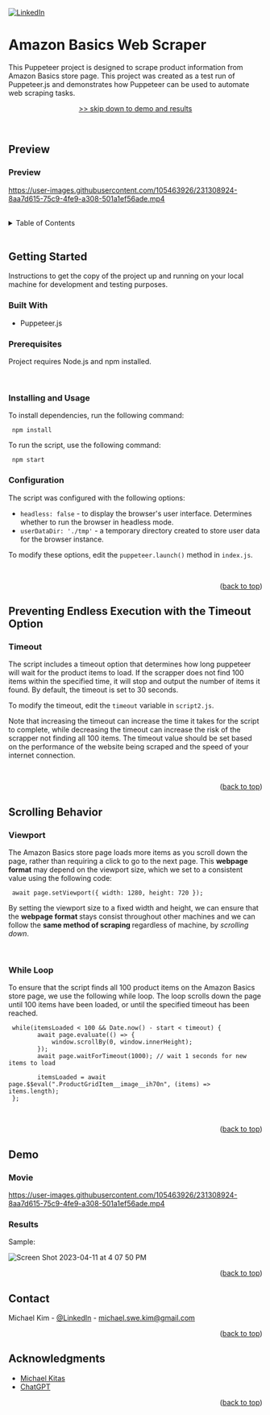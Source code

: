 <a name="readme-top"></a>

[![LinkedIn][linkedin-shield]][linkedin-url]


<!-- Intro -->

# Amazon Basics Web Scraper

This Puppeteer project is designed to scrape product information from Amazon Basics store page. 
This project was created as a test run of Puppeteer.js and demonstrates how Puppeteer can be used to automate web scraping tasks.

<p align="center">
  <a href="#demo">>> skip down to demo and results</a>
</p>

<br/>


<!-- Preview -->
## Preview

### Preview

https://user-images.githubusercontent.com/105463926/231308924-8aa7d615-75c9-4fe9-a308-501a1ef56ade.mp4

<br/>

<!-- TABLE OF CONTENTS -->
<details>
  <summary>Table of Contents</summary>
  <ol>
    <li>
      <a href="#getting-started">Getting Started</a>
      <ul>
        <li><a href="#built-with">Built With</a></li>
        <li><a href="#prerequisites">Prerequisites</a></li>
        <li><a href="#installing-and-usage">Installing and Usage</a></li>
        <li><a href="#configuration">Configuration</a></li>
      </ul>
    </li>
    <li>
      <a href="#preventing-endless-execution-with-the-timeout-option">Preventing Endless Execution with the Timeout Option</a>
      <ul>
        <li><a href="#timeout">Timeout</a></li>
      </ul>
    </li>
    <li>
      <a href="#scrolling-behavior">Scrolling Behavior</a>
      <ul>
        <li><a href="#viewport">Viewport</a></li>
        <li><a href="#while-loop">While Loop</a></li>
      </ul>
    </li>
    <li>
      <a href="#demo">Demo</a>
      <ul>
        <li><a href="#movie">Movie</a></li>
        <li><a href="#results">Results</a></li>
      </ul>
    </li>
    <li><a href="#contact">Contact</a></li>
    <li><a href="#acknowledgments">Acknowledgments</a></li>
  </ol>
</details>

<br />

<!-- ABOUT THE PROJECT -->
## Getting Started

Instructions to get the copy of the project up and running on your local machine for development and testing purposes.

### Built With

* Puppeteer.js


### Prerequisites

Project requires Node.js and npm installed.

<br />

### Installing and Usage

To install dependencies, run the following command:

``` 
 npm install 
 ```

To run the script, use the following command:

``` 
 npm start 
 ```


### Configuration

The script was configured with the following options:

- `headless: false` - to display the browser's user interface. Determines whether to run the browser in headless mode.
- `userDataDir: './tmp'` - a temporary directory created to store user data for the browser instance.

To modify these options, edit the `puppeteer.launch()` method in `index.js`.

<br />

<p align="right">(<a href="#readme-top">back to top</a>)</p>



<!-- Timeout Option -->
## Preventing Endless Execution with the Timeout Option

### Timeout

The script includes a timeout option that determines how long puppeteer will wait for the product items to load. If the scrapper does not find 100 items within the specified time, it will stop and output the number of items it found. By default, the timeout is set to 30 seconds.

To modify the timeout, edit the `timeout` variable in `script2.js`.

Note that increasing the timeout can increase the time it takes for the script to complete, while decreasing the timeout can increase the risk of the scrapper not finding all 100 items. The timeout value should be set based on the performance of the website being scraped and the speed of your internet connection.

<br />

<p align="right">(<a href="#readme-top">back to top</a>)</p>


## Scrolling Behavior

### Viewport

The Amazon Basics store page loads more items as you scroll down the page, rather than requiring a click to go to the next page. This <strong>webpage format</strong> may depend on the viewport size, which we set to a consistent value using the following code:
```
 await page.setViewport({ width: 1280, height: 720 });
```
By setting the viewport size to a fixed width and height, we can ensure that the <strong> webpage format </strong> stays consist throughout other machines and we can follow the  <strong> same method of scraping </strong> regardless of machine, by <em> scrolling down</em>.

<br />

### While Loop

To ensure that the script finds all 100 product items on the Amazon Basics store page, we use the following while loop. The loop scrolls down the page until 100 items have been loaded, or until the specified timeout has been reached.

```
 while(itemsLoaded < 100 && Date.now() - start < timeout) {
        await page.evaluate(() => {
            window.scrollBy(0, window.innerHeight);
        });
        await page.waitForTimeout(1000); // wait 1 seconds for new items to load

        itemsLoaded = await page.$$eval(".ProductGridItem__image__ih70n", (items) => items.length);
 };
```

<br />

<p align="right">(<a href="#readme-top">back to top</a>)</p>


<!-- DEMO -->
## Demo

### Movie

https://user-images.githubusercontent.com/105463926/231308924-8aa7d615-75c9-4fe9-a308-501a1ef56ade.mp4


### Results

Sample:

![Screen Shot 2023-04-11 at 4 07 50 PM](https://user-images.githubusercontent.com/105463926/231308980-7d6ecebb-d02d-4f52-b423-e41e2d570f2f.png)


<p align="right">(<a href="#readme-top">back to top</a>)</p>



<!-- CONTACT -->
## Contact

Michael Kim - [@LinkedIn](https://www.linkedin.com/in/michael-kim-swe/) - michael.swe.kim@gmail.com


<p align="right">(<a href="#readme-top">back to top</a>)</p>



<!-- ACKNOWLEDGMENTS -->
## Acknowledgments

* [Michael Kitas](https://www.youtube.com/@MichaelKitas)
* [ChatGPT](https://chat.openai.com/)


<p align="right">(<a href="#readme-top">back to top</a>)</p>



<!-- MARKDOWN LINKS & IMAGES -->
<!-- https://www.markdownguide.org/basic-syntax/#reference-style-links -->
[linkedin-shield]: https://img.shields.io/badge/-LinkedIn-black.svg?style=for-the-badge&logo=linkedin&colorB=555
[linkedin-url]: https://www.linkedin.com/in/michael-kim-swe/

